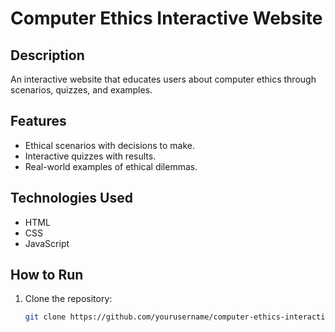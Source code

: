 # Computer Ethics Interactive Website

## Description
An interactive website that educates users about computer ethics through scenarios, quizzes, and examples.

## Features
- Ethical scenarios with decisions to make.
- Interactive quizzes with results.
- Real-world examples of ethical dilemmas.

## Technologies Used
- HTML
- CSS
- JavaScript

## How to Run
1. Clone the repository:
   ```bash
   git clone https://github.com/yourusername/computer-ethics-interactive-website.git